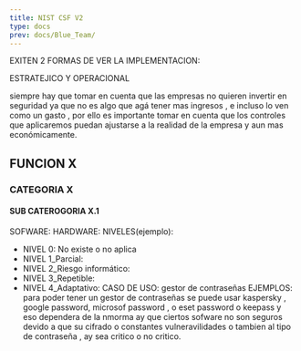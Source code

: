 ```yaml
---
title: NIST CSF V2
type: docs
prev: docs/Blue_Team/
---
```




EXITEN 2 FORMAS DE VER LA IMPLEMENTACION:

ESTRATEJICO Y OPERACIONAL

siempre hay que tomar en cuenta que las empresas no quieren invertir en seguridad ya que no es algo que agá tener mas ingresos , e incluso lo ven como un gasto , por ello es importante tomar en cuenta que los controles que aplicaremos puedan ajustarse a la realidad de la empresa y aun mas económicamente.

## FUNCION X

### CATEGORIA X

#### SUB CATEROGORIA X.1

SOFWARE:
HARDWARE:
NIVELES(ejemplo):

- NIVEL 0: No existe o no aplica
- NIVEL 1_Parcial:
- NIVEL 2_Riesgo informático:
- NIVEL 3_Repetible:
- NIVEL 4_Adaptativo:
CASO DE USO: gestor de contraseñas
EJEMPLOS: para poder tener un gestor de contraseñas se puede usar kaspersky , google password, microsof password , o eset password o keepass  y eso dependera de la nmorma ay que ciertos sofware no son seguros devido a que su cifrado o constantes vulneravilidades o tambien al tipo de contraseña , ay sea critico o no critico.

